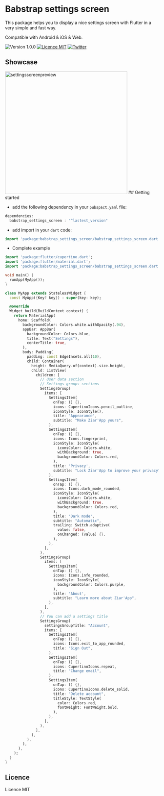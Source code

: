 # Babstrap settings screen
This package helps you to display a nice settings screen with Flutter in a very simple and fast way.

Compatible with Android & iOS & Web.  

![Version 1.0.0](https://img.shields.io/badge/pub-v0.0.1-orange) [![Licence MIT](https://img.shields.io/apm/l/vim-mode)](https://choosealicense.com/licenses/mit) [![Twitter](https://img.shields.io/twitter/url?style=social&url=https%3A%2F%2Ftwitter.com%2FBabacar51193320)](https://twitter.com/ndongbabacar100)

## Showcase
<img width="400" alt="settingsscreenpreview" src="https://user-images.githubusercontent.com/65053170/128450473-7a71ecd5-576b-4a93-b9b3-8bb95f6ac304.png">
## Getting started

* add the following dependency in your `pubspact.yaml` file:
``` dart
dependencies:
  babstrap_settings_screen : "^lastest_version"
```
* add import in your `dart` code:
``` dart
import 'package:babstrap_settings_screen/babstrap_settings_screen.dart';
```
* Complete example
``` dart
import 'package:flutter/cupertino.dart';
import 'package:flutter/material.dart';
import 'package:babstrap_settings_screen/babstrap_settings_screen.dart';

void main() {
  runApp(MyApp());
}

class MyApp extends StatelessWidget {
  const MyApp({Key? key}) : super(key: key);

  @override
  Widget build(BuildContext context) {
    return MaterialApp(
      home: Scaffold(
        backgroundColor: Colors.white.withOpacity(.94),
        appBar: AppBar(
          backgroundColor: Colors.blue,
          title: Text("Settings"),
          centerTitle: true,
        ),
        body: Padding(
          padding: const EdgeInsets.all(10),
          child: Container(
            height: MediaQuery.of(context).size.height,
            child: ListView(
              children: [
                // User data section
                // Settings groups sections
                SettingsGroup(
                  items: [
                    SettingsItem(
                      onTap: () {},
                      icons: CupertinoIcons.pencil_outline,
                      iconStyle: IconStyle(),
                      title: 'Appearance',
                      subtitle: "Make Ziar'App yours",
                    ),
                    SettingsItem(
                      onTap: () {},
                      icons: Icons.fingerprint,
                      iconStyle: IconStyle(
                        iconsColor: Colors.white,
                        withBackground: true,
                        backgroundColor: Colors.red,
                      ),
                      title: 'Privacy',
                      subtitle: "Lock Ziar'App to improve your privacy",
                    ),
                    SettingsItem(
                      onTap: () {},
                      icons: Icons.dark_mode_rounded,
                      iconStyle: IconStyle(
                        iconsColor: Colors.white,
                        withBackground: true,
                        backgroundColor: Colors.red,
                      ),
                      title: 'Dark mode',
                      subtitle: "Automatic",
                      trailing: Switch.adaptive(
                        value: false,
                        onChanged: (value) {},
                      ),
                    ),
                  ],
                ),
                SettingsGroup(
                  items: [
                    SettingsItem(
                      onTap: () {},
                      icons: Icons.info_rounded,
                      iconStyle: IconStyle(
                        backgroundColor: Colors.purple,
                      ),
                      title: 'About',
                      subtitle: "Learn more about Ziar'App",
                    ),
                  ],
                ),
                // You can add a settings title
                SettingsGroup(
                  settingsGroupTitle: "Account",
                  items: [
                    SettingsItem(
                      onTap: () {},
                      icons: Icons.exit_to_app_rounded,
                      title: "Sign Out",
                    ),
                    SettingsItem(
                      onTap: () {},
                      icons: CupertinoIcons.repeat,
                      title: "Change email",
                    ),
                    SettingsItem(
                      onTap: () {},
                      icons: CupertinoIcons.delete_solid,
                      title: "Delete account",
                      titleStyle: TextStyle(
                        color: Colors.red,
                        fontWeight: FontWeight.bold,
                      ),
                    ),
                  ],
                ),
              ],
            ),
          ),
        ),
      ),
    );
  }
}
```

## Licence
Licence MIT